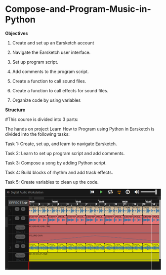 # Compose-and-Program-Music-in-Python

<strong>
  Objectives
  </strong>

1. Create and set up an Earsketch account

2. Navigate the Earsketch user interface.

3. Set up program script.

4. Add comments to the program script.

5. Create a function to call sound files.

6. Create a function to call effects for sound files.

7. Organize code by using variables

<strong>
  Structure
  </strong>
  
#This course is divided into 3 parts:

The hands on project Learn How to Program using Python in Earsketch is divided into the following tasks:

Task 1: Create, set up, and learn to navigate Earsketch.

Task 2: Learn to set up program script and add comments.

Task 3: Compose a song by adding Python script.

Task 4: Build blocks of rhythm and add track effects.

Task 5: Create variables to clean up the code.

<p align="center">
          <img src="https://github.com/Sneheshdutta/Compose-and-Program-Music-in-Python/blob/master/image/Opera%20Snapshot_2020-08-30_155815_earsketch.gatech.edu.png?raw=true">
          </p>
